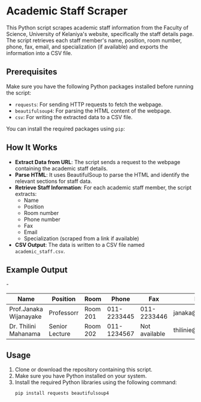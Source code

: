 # Academic Staff Scraper

This Python script scrapes academic staff information from the Faculty of Science, University of Kelaniya's website, specifically the staff details page. The script retrieves each staff member's name, position, room number, phone, fax, email, and specialization (if available) and exports the information into a CSV file.

## Prerequisites

Make sure you have the following Python packages installed before running the script:

- `requests`: For sending HTTP requests to fetch the webpage.
- `beautifulsoup4`: For parsing the HTML content of the webpage.
- `csv`: For writing the extracted data to a CSV file.

You can install the required packages using `pip`:
## How It Works

- **Extract Data from URL**: The script sends a request to the webpage containing the academic staff details.
- **Parse HTML**: It uses BeautifulSoup to parse the HTML and identify the relevant sections for staff data.
- **Retrieve Staff Information**: For each academic staff member, the script extracts:
  - Name
  - Position
  - Room number
  - Phone number
  - Fax
  - Email
  - Specialization (scraped from a link if available)
- **CSV Output**: The data is written to a CSV file named `academic_staff.csv`.

## Example Output

-<table>
  <thead>
    <tr>
      <th>Name</th>
      <th>Position</th>
      <th>Room</th>
      <th>Phone</th>
      <th>Fax</th>
      <th>Email</th>
      <th>Specialization</th>
    </tr>
  </thead>
  <tbody>
    <tr>
      <td>Prof.Janaka Wijanayake</td>
      <td>Professorr</td>
      <td>Room 201</td>
      <td>011-2233445</td>
      <td>011-2233446</td>
      <td>janaka@stu.kln.ac.lk</td>
      <td>Computer Science</td>
    </tr>
    <tr>
      <td>Dr. Thilini Mahanama</td>
      <td>Senior Lecture</td>
      <td>Room 202</td>
      <td>011-1234567</td>
      <td>Not available</td>
      <td>thilinie@uni.lk</td>
      <td>Physics</td>
    </tr>
  </tbody>
</table>


## Usage

1. Clone or download the repository containing this script.
2. Make sure you have Python installed on your system.
3. Install the required Python libraries using the following command:
   ```bash
   pip install requests beautifulsoup4

